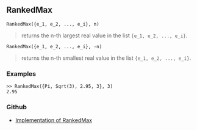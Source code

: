 ## RankedMax

```
RankedMax({e_1, e_2, ..., e_i}, n) 
```

> returns the n-th largest real value in the list `{e_1, e_2, ..., e_i}`.

```
RankedMax({e_1, e_2, ..., e_i}, -n) 
```

> returns the n-th smallest real value in the list `{e_1, e_2, ..., e_i}`.

### Examples


```
>> RankedMax({Pi, Sqrt(3), 2.95, 3}, 3)
2.95
```

### Github

* [Implementation of RankedMax](https://github.com/axkr/symja_android_library/blob/master/symja_android_library/matheclipse-core/src/main/java/org/matheclipse/core/builtin/ListFunctions.java#L5460) 
